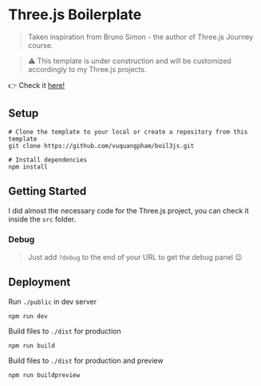 # Three.js Boilerplate

> Taken inspiration from Bruno Simon - the author of Three.js Journey course.

> ⚠️ This template is under construction and will be customized accordingly to my Three.js projects.

👉 Check it <a href="https://boil3js.netlify.app/?debug" target="_blank">here!</a>

## Setup

```shell
# Clone the template to your local or create a repository from this template
git clone https://github.com/vuquangpham/boil3js.git

# Install dependencies
npm install
```

## Getting Started

I did almost the necessary code for the Three.js project, you can check it inside the `src` folder.

### Debug

> Just add `?debug` to the end of your URL to get the debug panel 😉

## Deployment

Run `./public` in dev server

```shell
npm run dev
```

Build files to `./dist` for production

```shell
npm run build
```

Build files to `./dist` for production and preview

```shell
npm run buildpreview
```
